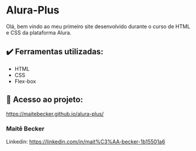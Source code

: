 # Alura-Plus
Olá, bem vindo ao meu primeiro site desenvolvido durante o curso de HTML e CSS da plataforma Alura.

## ✔️ Ferramentas utilizadas:
- HTML
- CSS
- Flex-box

## 📁 Acesso ao projeto:
https://maitebecker.github.io/alura-plus/

### Maitê Becker

Linkedin: https://linkedin.com/in/mait%C3%AA-becker-1b15501a6 
